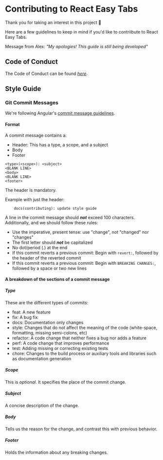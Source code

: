 # Contributing to React Easy Tabs

Thank you for taking an interest in this project 🙏

Here are a few guidelines to keep in mind if you'd like to contriibute to React Easy Tabs.

Message from Alex: _"My apologies! This guide is still being developed"_

## Code of Conduct

The Code of Conduct can be found _[here](./CODE_OF_CONDUCT.md)_.

## Style Guide

### Git Commit Messages

We're following Angular's [commit message guidelines](https://github.com/angular/angular.js/blob/master/DEVELOPERS.md#commits).

#### Format

A commit message contains a:

- Header: This has a type, a scope, and a subject
- Body
- Footer

```git
<type>(<scope>): <subject>
<BLANK LINE>
<body>
<BLANK LINE>
<footer>
```

The header is mandatory.

Example with just the header:

```git
    docs(contributing): update style guide
```

A line in the commit message should **_not_** exceed 100 characters. Additionally, and we should follow these rules:

- Use the imperative, present tense: use "change", not "changed" nor "changes"
- The first letter should **_not_** be capitalized
- No dot/period (.) at the end
- If this commit reverts a previous commit: Begin with `revert:`, followed by the header of the reverted commit
- If this commit reverts a previous commit: Begin with `BREAKING CHANGES:`, followed by a space or two new lines

#### A breakdown of the sections of a commit message

##### Type

These are the different types of commits:

- feat: A new feature
- fix: A bug fix
- docs: Documentation only changes
- style: Changes that do not affect the meaning of the code (white-space, formatting, missing semi-colons, etc)
- refactor: A code change that neither fixes a bug nor adds a feature
- perf: A code change that improves performance
- test: Adding missing or correcting existing tests
- chore: Changes to the build process or auxiliary tools and libraries such as documentation generation

##### Scope

This is _optional_.
It specifies the place of the commit change.

##### Subject

A concise description of the change.

##### Body

Tells us the reason for the change, and contrast this with previous behavior.

##### Footer

Holds the information about any breaking changes.
